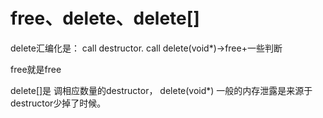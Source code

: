 # free、delete、delete[]

delete汇编化是：
call destructor.
call delete(void*)->free+一些判断

free就是free

delete[]是
调相应数量的destructor，
delete(void*)
一般的内存泄露是来源于destructor少掉了时候。
